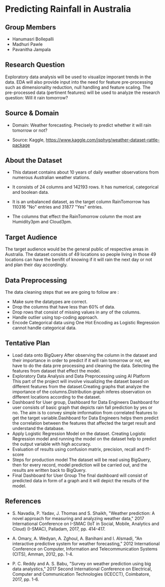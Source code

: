 # Predicting Rainfall in Australia

## Group Members
* Hanumasri Bollepalli
* Madhuri Pawle
* Pavanitha Jampala

## Research Question

Exploratory data analysis will be used to visualize imporant trends in the data. EDA will also provide input into the need for feature pre-processing such as dimensionality reduction, null handling and feature scaling. The pre-processed data (pertinent features) will be used to analyze the research question: Will it rain tomorrow?

## Source & Domain

* Domain: Weather forecasting. Precisely to predict whether it will rain tomorrow or not?

* Source: Kaggle, https://www.kaggle.com/jsphyg/weather-dataset-rattle-package

## About the Dataset

* This dataset contains about 10 years of daily weather observations from numerous Australian weather stations.

* It consists of 24 columns and 142193 rows. It has numerical, categorical and boolean data.

* It is an unbalanced dataset, as the target column RainTomorrow has 110316 "No" entries and 31877 "Yes" entries.

* The columns that effect the RainTomorrow column the most are Humidity3pm and Cloud3pm. 

## Target Audience

The target audience would be the general public of respective areas in Australia. The dataset consists of 49 locations so people living in those 49 locations can have the benifit of knowing if it will rain the next day or not and plan their day accordingly.

## Data Preprocessing

The data cleaning steps that we are going to follow are :
* Make sure the datatypes are correct.
* Drop the columns that have less than 60% of data.
* Drop rows that consist of missing values in any of the columns.
* Handle outlier using top-coding approach.
* Encode Categorical data using One Hot Encoding as Logistic Regression cannot handle categorical data.

## Tentative Plan

* Load data onto BigQuery
After observing the column in the dataset and their importance in order to predict if it will rain tomorrow or not, we have to do the data prre processing and cleaning the data. Selecting the features from dataset that effect the model. 
* Exploratory Data Analysis and Data Preprocessing using AI Platform
This part of the project will involve visualizing the dataset based on different features from the dataset.Creating graphs that analyze the importance of the columns.Distribution graph inferes observation on different locations according to the dataset. 
* Dashboard for User group, Dashboard for Data Engineers
Dashboard for user consists of basic graph that depicts rain fall prediction by yes or no. The aim is to convey simple imformation from correlated features to get the target variable.Dashboard for Data Engineers helps them predict the correlation between the features that affected the target result and understand the database.
* Apply Logistic Regression Model on the dataset.
Creating Logistic Regression model and running the model on the dataset help to predict the output variable with high accuracy.
* Evaluation of results using confusion matrix, precision, recall and f1-score
* Steps for production model
The dataset will be read using BigQuery, then for every record, model prediction will be carried out, and the results are written back to BigQuery.
* Final Dashboard for User Group
The final dashboard will consist of predicted data in form of a graph and it will depict the results of the model.



## References

* S. Navadia, P. Yadav, J. Thomas and S. Shaikh, "Weather prediction: A novel approach for measuring and analyzing weather data," 2017 International Conference on I-SMAC (IoT in Social, Mobile, Analytics and Cloud) (I-SMAC), Palladam, 2017, pp. 414-417.

* A. Omary, A. Wedyan, A. Zghoul, A. Banihani and I. Alsmadi, "An interactive predictive system for weather forecasting," 2012 International Conference on Computer, Information and Telecommunication Systems (CITS), Amman, 2012, pp. 1-4.

* P. C. Reddy and A. S. Babu, "Survey on weather prediction using big data analystics," 2017 Second International Conference on Electrical, Computer and Communication Technologies (ICECCT), Coimbatore, 2017, pp. 1-6.
